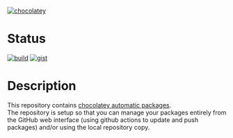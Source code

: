 [![chocolatey](https://img.shields.io/badge/joaoopereira-chocolatey_packages-80B5E3?style=for-the-badge&logo=chocolatey&logoColor=white&labelColor=5E5E5E)](https://community.chocolatey.org/profiles/joaoopereira)

# Status
[![build](https://img.shields.io/github/actions/workflow/status/joaoopereira/chocolatey-packages/update_all.yml?style=for-the-badge&logo=githubactions)](https://github.com/joaoopereira/chocolatey-packages/actions/workflows/update_all.yml)
[![gist](https://img.shields.io/badge/status_gist-github?style=for-the-badge&logo=github&logoColor=181717&labelColor=5E5E5E&color=black)](https://choco-packages.jo-pereira.com)


# Description
This repository contains [chocolatey automatic packages](https://docs.chocolatey.org/create/automatic-packages).\
The repository is setup so that you can manage your packages entirely from the GitHub web interface (using github actions to update and push packages) and/or using the local repository copy.